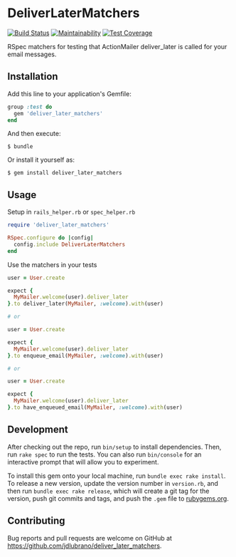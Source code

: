 # DeliverLaterMatchers

[![Build Status](https://travis-ci.org/jdlubrano/deliver_later_matchers.svg?branch=master)](https://travis-ci.org/jdlubrano/deliver_later_matchers)
[![Maintainability](https://api.codeclimate.com/v1/badges/d7f9f4691169769b1ac6/maintainability)](https://codeclimate.com/github/jdlubrano/deliver_later_matchers/maintainability)
[![Test Coverage](https://api.codeclimate.com/v1/badges/d7f9f4691169769b1ac6/test_coverage)](https://codeclimate.com/github/jdlubrano/deliver_later_matchers/test_coverage)

RSpec matchers for testing that ActionMailer deliver_later is called for your
email messages.

## Installation

Add this line to your application's Gemfile:

```ruby
group :test do
  gem 'deliver_later_matchers'
end
```

And then execute:

    $ bundle

Or install it yourself as:

    $ gem install deliver_later_matchers

## Usage
Setup in `rails_helper.rb` or `spec_helper.rb`

```ruby
require 'deliver_later_matchers'

RSpec.configure do |config|
  config.include DeliverLaterMatchers
end
```

Use the matchers in your tests

```ruby
user = User.create

expect {
  MyMailer.welcome(user).deliver_later
}.to deliver_later(MyMailer, :welcome).with(user)

# or

user = User.create

expect {
  MyMailer.welcome(user).deliver_later
}.to enqueue_email(MyMailer, :welcome).with(user)

# or

user = User.create

expect {
  MyMailer.welcome(user).deliver_later
}.to have_enqueued_email(MyMailer, :welcome).with(user)
```

## Development

After checking out the repo, run `bin/setup` to install dependencies.
Then, run `rake spec` to run the tests. You can also run `bin/console` for an
interactive prompt that will allow you to experiment.

To install this gem onto your local machine, run `bundle exec rake install`.
To release a new version, update the version number in `version.rb`, and then
run `bundle exec rake release`, which will create a git tag for the version,
push git commits and tags, and push the `.gem` file to
[rubygems.org](https://rubygems.org).

## Contributing

Bug reports and pull requests are welcome on GitHub at
https://github.com/jdlubrano/deliver_later_matchers.
